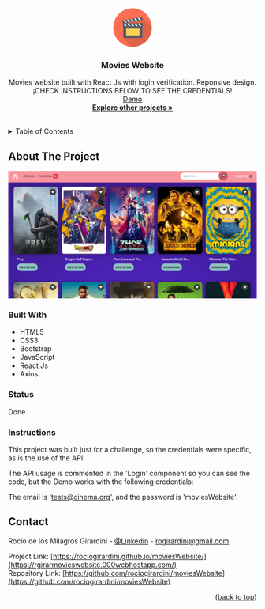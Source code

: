 <div id="top"></div>

<!-- PROJECT LOGO -->
<br />
<div align="center">
  <a href="https://github.com/rociogirardini/moviesWebsite/">
    <img src="./public/moviesWebsite_logo.png" alt="Logo" height="80">
  </a>

<h3 align="center">Movies Website</h3>

  <p align="center">
    Movies website built with React Js with login verification. Reponsive design.
    <br />
    ¡CHECK INSTRUCTIONS BELOW TO SEE THE CREDENTIALS!
    <br />
    <a href="https://github.com/rociogirardini/moviesWebsite">Demo</a>
    <br />
    <a href="https://github.com/rociogirardini/"><strong>Explore other projects »</strong></a>
    <br />
    <br />
  </p>
</div>

<!-- TABLE OF CONTENTS -->
<details>
  <summary>Table of Contents</summary>
  <ol>
    <li>
      <a href="#about-the-project">About The Project</a>
      <ul>
        <li><a href="#built-with">Built With</a></li>
        <li><a href="#status">Status</a></li>
        <li><a href="#Instructions">Instructions</a></li>
      </ul>
    </li>
    <li><a href="#contact">Contact</a></li>
  </ol>
</details>

<!-- ABOUT THE PROJECT -->
## About The Project

<img src="./public/demo.png" alt="Project preview" align="center">



### Built With

* HTML5
* CSS3
* Bootstrap
* JavaScript
* React Js
* Axios

### Status

Done.

### Instructions

This project was built just for a challenge, so the credentials were specific, as is the use of the API.

The API usage is commented in the 'Login' component so you can see the code, but the Demo works with the following credentials:

The email is 'tests@cinema.org', and the password is 'moviesWebsite'.

<!-- CONTACT -->
## Contact

Rocío de los Milagros Girardini - [@Linkedin](https://www.linkedin.com/in/rocio-girardini/) - rogirardini@gmail.com

Project Link: [https://rociogirardini.github.io/moviesWebsite/](https://rgirarmovieswebsite.000webhostapp.com/)
<br />
Repository Link: [https://github.com/rociogirardini/moviesWebsite](https://github.com/rociogirardini/moviesWebsite)

<p align="right">(<a href="#top">back to top</a>)</p>

